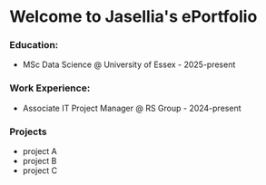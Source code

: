# Welcome to Jasellia's ePortfolio

### Education:
- MSc Data Science @ University of Essex - 2025-present

### Work Experience:
- Associate IT Project Manager @ RS Group - 2024-present

### Projects
- project A
- project B
- project C
